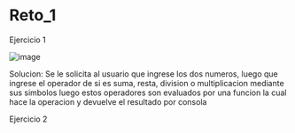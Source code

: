 # Reto_1

Ejercicio 1

![image](https://github.com/user-attachments/assets/5e650ecc-b0b7-4035-8a14-0b08c423b3f9)

Solucion: Se le solicita al usuario que ingrese los dos numeros, luego que ingrese el operador de si es suma, resta, division o multiplicacion mediante sus simbolos luego estos operadores son evaluados por una funcion la cual hace la operacion y devuelve el resultado por consola

Ejercicio 2

